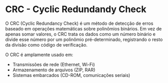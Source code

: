 # CRC - Cyclic Redundandy Check

O CRC (Cyclic Redundancy Check) é um método de detecção de erros baseado em operações matemáticas sobre polinômios binários. Em vez de apenas somar valores, o CRC trata os dados como um número binário e divide esse número por um polinômio pré-determinado, registrando o resto da divisão como código de verificação.

O CRC é amplamente usado em:

- Transmissões de rede (Ethernet, Wi-Fi)
- Armazenamento de arquivos (ZIP, RAR)
- Sistemas embarcados (CD-ROM, comunicações seriais)